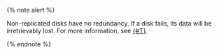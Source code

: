 {% note alert %}

Non-replicated disks have no redundancy. If a disk fails, its data will be irretrievably lost. For more information, see [{#T}](../../compute/concepts/disk.md#nr-disks).

{% endnote %}